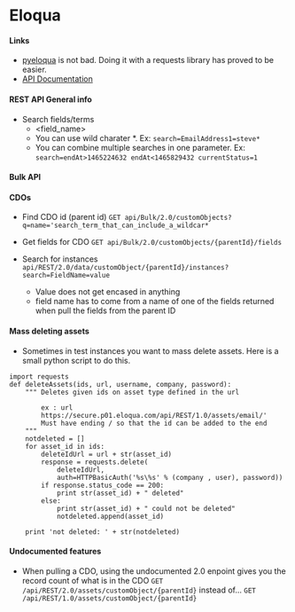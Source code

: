 # Eloqua



#### Links
* [pyeloqua](https://github.com/colemanja91/pyeloqua) is not bad. Doing it with a requests library has proved to be easier. 
* [API Documentation](http://docs.oracle.com/cloud/latest/marketingcs_gs/OMCAC/)


#### REST API General info
* Search fields/terms
	* <field_name><operation><value>
	* You can use wild charater *. Ex: `search=EmailAddress1=steve*`
	* You can combine multiple searches in one parameter. Ex: `search=endAt>1465224632 endAt<1465829432 currentStatus=1`

#### Bulk API

#### CDOs 
* Find CDO id (parent id)
`GET api/Bulk/2.0/customObjects?q=name='search_term_that_can_include_a_wildcar*`

* Get fields for CDO
`GET api/Bulk/2.0/customObjects/{parentId}/fields`

* Search for instances 
`api/REST/2.0/data/customObject/{parentId}/instances?search=FieldName=value`
	* Value does not get encased in anything
	* field name has to come from a name of one of the fields returned when pull the fields from the parent ID

#### Mass deleting assets
* Sometimes in test instances you want to mass delete assets. Here is a small python script to do this.
```
import requests
def deleteAssets(ids, url, username, company, password):
	""" Deletes given ids on asset type defined in the url

		ex : url
		https://secure.p01.eloqua.com/api/REST/1.0/assets/email/'
		Must have ending / so that the id can be added to the end
	"""
	notdeleted = []
	for asset_id in ids:
		deleteIdUrl = url + str(asset_id)
		response = requests.delete(
			deleteIdUrl, 
			auth=HTTPBasicAuth('%s\%s' % (company , user), password))
		if response.status_code == 200:
			print str(asset_id) + " deleted"
		else:
			print str(asset_id) + " could not be deleted"
			notdeleted.append(asset_id)

	print 'not deleted: ' + str(notdeleted)

```


#### Undocumented features

 * When pulling a CDO, using the undocumented 2.0 enpoint gives you the record count of what is in the CDO 
 `GET /api/REST/2.0/assets/customObject/{parentId}`
 instead of...
 `GET /api/REST/1.0/assets/customObject/{parentId}`



